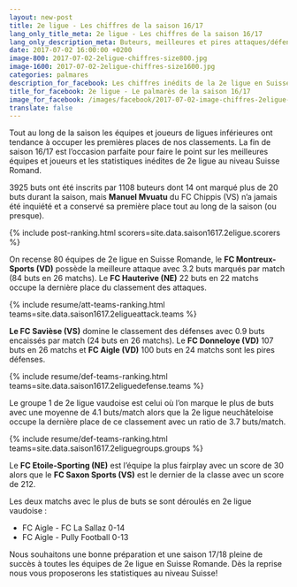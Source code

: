 ```yaml
---
layout: new-post
title: 2e ligue - Les chiffres de la saison 16/17
lang_only_title_meta: 2e ligue - Les chiffres de la saison 16/17
lang_only_description_meta: Buteurs, meilleures et pires attaques/défenses, les matchs spéctaculaires - les chiffres inédits de la 2e ligue en Suisse Romande
date: 2017-07-02 16:00:00 +0200
image-800: 2017-07-02-2eligue-chiffres-size800.jpg
image-1600: 2017-07-02-2eligue-chiffres-size1600.jpg
categories: palmares
description_for_facebook: Les chiffres inédits de la 2e ligue en Suisse romande
title_for_facebook: 2e ligue - Le palmarès de la saison 16/17
image_for_facebook: /images/facebook/2017-07-02-image-chiffres-2eligue-facebook.png
translate: false
---
```

Tout au long de la saison les équipes et joueurs de ligues inférieures ont tendance à occuper les premières places de nos classements. La fin de saison 16/17 est l’occasion parfaite pour faire le point sur les meilleures équipes et joueurs et les statistiques inédites de 2e ligue au niveau Suisse Romand.

3925 buts ont été inscrits par 1108 buteurs dont 14 ont marqué plus de 20 buts durant la saison, mais __Manuel Mvuatu__ du FC Chippis (VS) n’a jamais été inquiété et a conservé sa première place tout au long de la saison (ou presque).

{% include post-ranking.html scorers=site.data.saison1617.2eligue.scorers %}

On recense 80 équipes de 2e ligue en Suisse Romande, le __FC Montreux-Sports (VD)__ possède la meilleure attaque avec 3.2 buts marqués par match (84 buts en 26 matchs). Le __FC Hauterive (NE)__ 22 buts en 22 matchs occupe la dernière place du classement des attaques.

{% include resume/att-teams-ranking.html teams=site.data.saison1617.2eligueattack.teams %}

__Le FC Savièse (VS)__ domine le classement des défenses avec 0.9 buts encaissés par match (24 buts en 26 matchs). Le __FC Donneloye (VD)__ 107 buts en 26 matchs et __FC Aigle (VD)__ 100 buts en 24 matchs sont les pires défenses.

{% include resume/def-teams-ranking.html teams=site.data.saison1617.2eliguedefense.teams %}

Le groupe 1 de 2e ligue vaudoise est celui où l’on marque le plus de buts avec une moyenne de 4.1 buts/match alors que la 2e ligue neuchâteloise occupe la dernière place de ce classement avec un ratio de 3.7 buts/match.

{% include resume/def-teams-ranking.html teams=site.data.saison1617.2eliguegroups.groups %}

Le __FC Etoile-Sporting (NE)__ est l’équipe la plus fairplay avec un score de 30 alors que le __FC Saxon Sports (VS)__ est le dernier de la classe avec un score de 212.

Les deux matchs avec le plus de buts se sont déroulés en 2e ligue vaudoise :

* FC Aigle - FC La Sallaz 0-14
* FC Aigle - Pully Football 0-13

Nous souhaitons une bonne préparation et une saison 17/18 pleine de succès à toutes les équipes de 2e ligue en Suisse Romande. Dès la reprise nous vous proposerons les statistiques au niveau Suisse!